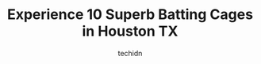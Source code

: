 ---
layout: ampstory
image: https://i0.wp.com/www.depkes.org/wp-content/uploads/2023/06/batting-cages-0-in-houston-tx-1685759342.jpeg?resize=640,853
author: techidn
featured: false
description: Discover the impressive array of Batting Cages options in Houston TX, where you can find 10 of the largest Batting Cages establishments in the area. From renowned classics to hidden gems, Ho
title: Experience 10 Superb Batting Cages in Houston TX
cover:
   title: Experience 10 Superb Batting Cages in Houston TX
   subtitle: Rickpate
   background: https://www.depkes.org/wp-content/uploads/2023/06/batting-cages-0-in-houston-tx-1685759342.jpeg

pages: 
 - layout: thirds
   top: <h1>#1 D-BAT West Houston</h1>
   bottom: "<p>We drove an hour to come here for my son to get some practice in. They allowed us to come in even right before they closed. The owner was helpful and unbelievably kind. T</p>"
   background: https://www.depkes.org/wp-content/uploads/2023/06/batting-cages-1-in-houston-tx-1685759343.jpeg
   backgroundblur: true
 - layout: thirds
   top: <h1>#2 HIT! Indoor Training Center</h1>
   bottom: "<p>Absolutely the best in the business. Very informative on all sessions available. The most welcoming business Ive ran into in a while. My son enjoyed it and made his da</p>"
   background: https://www.depkes.org/wp-content/uploads/2023/06/batting-cages-2-in-houston-tx-1685759343.jpeg
   cta:
      link: https://www.depkes.org/blog/experience-10-superb-batting-cages-in-houston-tx/
      text: Experience 10 Superb Batting Cages in Houston TX
 - layout: thirds
   top: <h1>#3 D-BAT Humble</h1>
   bottom: "<p>3505 Farm to Market 1960 Rd E, Humble, TX 77338, United States</p>"
   background: https://www.depkes.org/wp-content/uploads/2023/06/batting-cages-3-in-houston-tx-1685759344.jpeg
   cta:
      link: https://www.depkes.org/blog/experience-10-superb-batting-cages-in-houston-tx/
      text: Experience 10 Superb Batting Cages in Houston TX
 - layout: thirds
   top: <h1>#4 Hunter Pence Baseball Academy</h1>
   bottom: "<p>20220 Hempstead Rd #14, Houston, TX 77065, United States</p>"
   background: https://images.unsplash.com/photo-1591393223703-56fe1347ac62?ixlib=rb-4.0.3&ixid=MnwxMjA3fDB8MHxwaG90by1wYWdlfHx8fGVufDB8fHx8&auto=format&fit=crop&w=640&h=853&q=80
   cta:
      link: https://www.depkes.org/blog/experience-10-superb-batting-cages-in-houston-tx/
      text: Experience 10 Superb Batting Cages in Houston TX
 - layout: thirds
   top: <h1>#5 Bellaire Bats</h1>
   bottom: "<p>5805 Chimney Rock Rd A, Houston, TX 77081, United States</p>"
   background: https://plus.unsplash.com/premium_photo-1664640458616-3c74f8cb4589?ixlib=rb-4.0.3&ixid=MnwxMjA3fDB8MHxwaG90by1wYWdlfHx8fGVufDB8fHx8&auto=format&fit=crop&w=640&h=853&q=80
   cta:
      link: https://www.depkes.org/blog/experience-10-superb-batting-cages-in-houston-tx/
      text: Experience 10 Superb Batting Cages in Houston TX
 - layout: thirds
   top: <h1>#6 The Academy</h1>
   bottom: "<p>2219 W 34th St # A1, Houston, TX 77018, United States</p>"
   background: https://images.unsplash.com/photo-1602536052359-ef94c21c5948?ixlib=rb-4.0.3&ixid=MnwxMjA3fDB8MHxwaG90by1wYWdlfHx8fGVufDB8fHx8&auto=format&fit=crop&w=640&h=853&q=80
   cta:
      link: https://www.depkes.org/blog/experience-10-superb-batting-cages-in-houston-tx/
      text: Experience 10 Superb Batting Cages in Houston TX
 - layout: thirds
   top: <h1>#7 Blueberry Batting Cages</h1>
   bottom: "<p>12130 Antoine Dr building c4, Houston, TX 77066, United States</p>"
   background: https://images.unsplash.com/photo-1522441815192-d9f04eb0615c?ixlib=rb-4.0.3&ixid=MnwxMjA3fDB8MHxwaG90by1wYWdlfHx8fGVufDB8fHx8&auto=format&fit=crop&w=640&h=853&q=80
   cta:
      link: https://www.depkes.org/blog/experience-10-superb-batting-cages-in-houston-tx/
      text: Experience 10 Superb Batting Cages in Houston TX
 - layout: thirds
   middle: Continue reading...
   background: https://images.unsplash.com/photo-1604871000636-074fa5117945?ixlib=rb-4.0.3&ixid=MnwxMjA3fDB8MHxwaG90by1wYWdlfHx8fGVufDB8fHx8&auto=format&fit=crop&w=640&h=853&q=80
   cta:
      link: https://www.depkes.org/blog/experience-10-superb-batting-cages-in-houston-tx/
      text: Experience 10 Superb Batting Cages in Houston TX
      
---